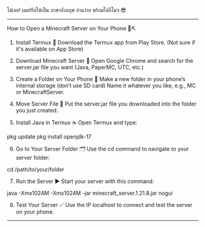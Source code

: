 ได้เลย! ผมปรับให้เป็น ภาษาอังกฤษ อ่านง่าย พร้อมใส่อีโมจ 😎


---

How to Open a Minecraft Server on Your Phone 📱⛏️

1. Install Termux 📝
Download the Termux app from Play Store.
(Not sure if it's available on App Store)


2. Download Minecraft Server 💾
Open Google Chrome and search for the server.jar file you want
(Java, PaperMC, UTC, etc.)


3. Create a Folder on Your Phone 📂
Make a new folder in your phone’s internal storage (don’t use SD card)
Name it whatever you like, e.g., MC or MinecraftServer.


4. Move Server File 🚚
Put the server.jar file you downloaded into the folder you just created.


5. Install Java in Termux ☕
Open Termux and type:

pkg update
pkg install openjdk-17


6. Go to Your Server Folder 🗂️
Use the cd command to navigate to your server folder:

cd /path/to/your/folder


7. Run the Server ▶️
Start your server with this command:

java -Xmx1024M -Xms1024M -jar minecraft_server.1.21.8.jar nogui


8. Test Your Server ✅
Use the IP localhost to connect and test the server on your phone.

---

